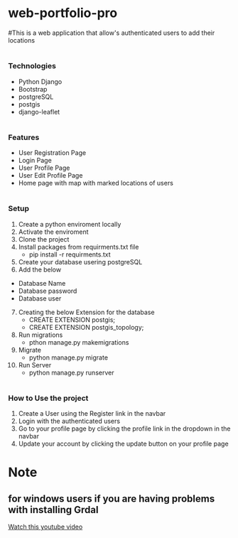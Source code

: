 # web-portfolio-pro
#This is a web application that allow's authenticated users to add their locations
# <h3> Technologies </h3>
- Python Django 
- Bootstrap 
- postgreSQL 
- postgis 
- django-leaflet 

# <h3> Features </h3>
- User Registration Page 
- Login Page 
- User Profile Page 
- User Edit Profile Page 
- Home page with map with marked locations of users 

# <h3> Setup </h3>
1. Create a python enviroment locally 
2. Activate the enviroment 
3. Clone the project 
4. Install packages from requirments.txt file 
   - pip install -r requirments.txt 
5. Create your database usering postgreSQL 
6. Add the below 
  - Database Name 
  - Database password 
  - Database user 
7. Creating the below Extension for the database 
   - CREATE EXTENSION postgis; 
   - CREATE EXTENSION postgis_topology; 
8. Run migrations 
   - pthon manage.py makemigrations 
9. Migrate 
   - python manage.py migrate 
10. Run Server 
    - python manage.py runserver 


# <h3> How to Use the project </h3>
1. Create a User using the Register link in the navbar 
2. Login with the authenticated users 
3. Go to your profile page by clicking the profile link in the dropdown in the navbar 
4. Update your account by clicking the update button on your profile page 

# Note 
## for windows users if you are having problems with installing Grdal 
[Watch this youtube video ](https://www.youtube.com/watch?v=u7KRKYd5aBQ "Google's Homepage")
   

